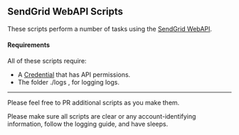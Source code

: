 ## SendGrid WebAPI Scripts

These scripts perform a number of tasks using the [SendGrid WebAPI](http://sendgrid.com/docs/API_Reference/Web_API/index.html "SG WebAPI").

#### Requirements
All of these scripts require:
* A [Credential](http://sendgrid.com/docs/User_Guide/multiple_credentials.html "SG Credentials") that has API permissions.
* The folder ./logs , for logging logs.

-----
Please feel free to PR additional scripts as you make them.

Please make sure all scripts are clear or any account-identifying information, follow the logging guide, and have sleeps.
